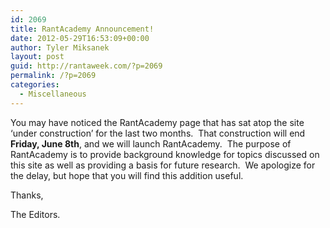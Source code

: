 ```yaml
---
id: 2069
title: RantAcademy Announcement!
date: 2012-05-29T16:53:09+00:00
author: Tyler Miksanek
layout: post
guid: http://rantaweek.com/?p=2069
permalink: /?p=2069
categories:
  - Miscellaneous
---
```

You may have noticed the RantAcademy page that has sat atop the site &#8216;under construction&#8217; for the last two months.  That construction will end **Friday, June 8th**, and we will launch RantAcademy.  The purpose of RantAcademy is to provide background knowledge for topics discussed on this site as well as providing a basis for future research.  We apologize for the delay, but hope that you will find this addition useful.

Thanks,

The Editors.